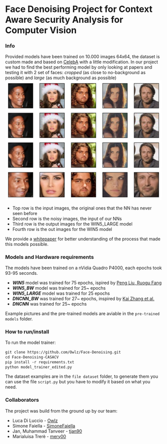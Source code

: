 # Face Denoising Project for Context Aware Security Analysis for Computer Vision

### Info
Provided models have been trained on 10.000 images 64x64, the dataset is custom made and based on [CelebA](http://mmlab.ie.cuhk.edu.hk/projects/CelebA.html) with a little modification.
In our project we had to find the best performing model by only looking at papers and testing it with 2 set of faces: *cropped* (as close to no-background as possible) and *large* (as much background as possible)
![Results table](output.png)
- Top row is the input images, the original ones that the NN has never seen before
- Second row is the noisy images, the input of our NNs
- Third row is the output images for the WIN5_LARGE model
- Fourth row is the out images for the WIN5 model

We provide a [whitepaper](whitepaper.pdf) for better understanding of the process that made this models possible.

### Models and Hardware requirements
The models have been trained on a nVidia Quadro P4000, each epochs took 93-95 seconds.

- ***WIN5*** model was trained for 75 epochs, ispired by [Peng Liu, Ruogu Fang](https://arxiv.org/abs/1707.09135)
- ***WIN5_BW*** model was trained for 25~ epochs
- ***WIN5_LARGE*** model was trained for 25 epochs
- ***DNCNN_BW*** was trained for 27~ epochs, inspired by [Kai Zhang et al.](https://arxiv.org/abs/1608.03981)
- ***DNCNN*** was trained for 25~ epochs

Example pictures and the pre-trained models are aviable in the `pre-trained models` folder.

### How to run/install
To run the model trainer:
```
git clone https://github.com/Owlz/Face-Denoising.git
cd Face-Denoising-CASACV
pip install -r requirements.txt
python model_trainer_edited.py
```

The dataset examples are in the `file dataset` folder, to generate them you can use the file `script.py` but you have to modify it based on what you need.


### Collaborators
The project was build from the ground up by our team:
- Luca Di Luccio - [Owlz](https://github.com/Owlz)
- Simone Faiella - [SimoneFaiella](https://github.com/SimoneFaiella)
- Jan, Muhammad Tanveer - [tjan90](https://github.com/tjan90)
- Marialuisa Trerè - [mery00](https://github.com/mery00)
